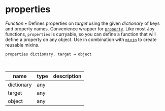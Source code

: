 # properties

_Function_ &bull; Defines properties on _target_ using the given _dictionary_ of keys and property names. Convenience wrapper for [`property`](#property). Like most Joy functions, `properties` is curryable, so you can define a function that will define a property on any object. Use in combination with [`mixin`](#mixin) to create reusable mixins.

<pre><code>properties dictionary, target &rarr; object</code></pre>
<br>

| name | type | description |
|------|------|-------------|
|dictionary|any||
|target|any||
|object|any||



